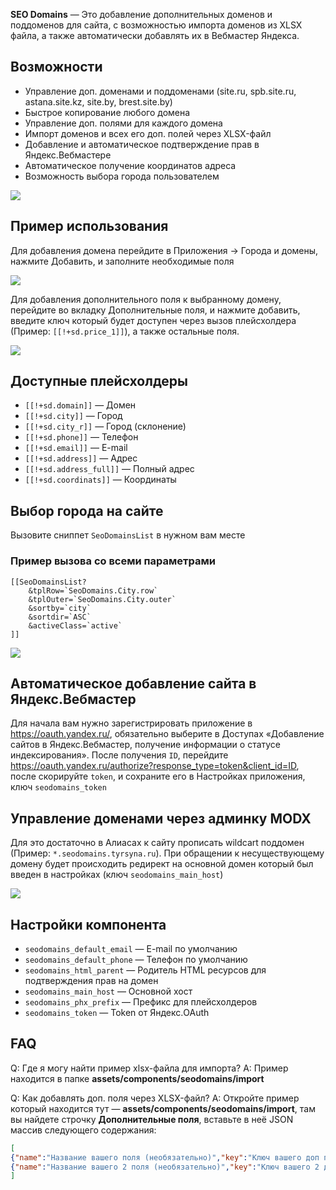 **SEO Domains** — Это добавление дополнительных доменов и поддоменов для сайта, с возможностью импорта доменов из XLSX файла, а также автоматически добавлять их в Вебмастер Яндекса.

## Возможности
* Управление доп. доменами и поддоменами (site.ru, spb.site.ru, astana.site.kz, site.by, brest.site.by)
* Быстрое копирование любого домена
* Управление доп. полями для каждого домена
* Импорт доменов и всех его доп. полей через XLSX-файл
* Добавление и автоматическое подтверждение прав в Яндекс.Вебмастере
* Автоматическое получение координатов адреса
* Возможность выбора города пользователем

[![](https://file.modx.pro/files/a/3/8/a383a4aa9f1cf74ed56d2a20d2a831e9.png)](https://file.modx.pro/files/a/3/8/a383a4aa9f1cf74ed56d2a20d2a831e9.png)

## Пример использования
Для добавления домена перейдите в Приложения -> Города и домены, нажмите Добавить, и заполните необходимые поля

[![](https://file.modx.pro/files/a/0/1/a011c73b53e50c8c89710b8cba7eb055.png)](https://file.modx.pro/files/a/0/1/a011c73b53e50c8c89710b8cba7eb055.png)

Для добавления дополнительного поля к выбранному домену, перейдите во вкладку Дополнительные поля, и нажмите добавить, введите ключ который будет доступен через вызов плейсхолдера (Пример: `[[!+sd.price_1]]`), а также остальные поля.

[![](https://file.modx.pro/files/3/3/8/338adad21de164b1e35b5541f9366cb8.png)](https://file.modx.pro/files/3/3/8/338adad21de164b1e35b5541f9366cb8.png)

## Доступные плейсхолдеры
* `[[!+sd.domain]]` — Домен
* `[[!+sd.city]]` — Город
* `[[!+sd.city_r]]` — Город (склонение)
* `[[!+sd.phone]]` — Телефон
* `[[!+sd.email]]` — E-mail
* `[[!+sd.address]]` — Адрес
* `[[!+sd.address_full]]` — Полный адрес
* `[[!+sd.coordinats]]` — Координаты

## Выбор города на сайте
Вызовите сниппет `SeoDomainsList` в нужном вам месте

### Пример вызова со всеми параметрами
```
[[SeoDomainsList?
    &tplRow=`SeoDomains.City.row`
    &tplOuter=`SeoDomains.City.outer`
    &sortby=`city`
    &sortdir=`ASC`
    &activeClass=`active`
]]
```

[![](https://file.modx.pro/files/0/e/1/0e18e79498148bdac68c65a9e5711028.jpg)](https://file.modx.pro/files/0/e/1/0e18e79498148bdac68c65a9e5711028.jpg)

## Автоматическое добавление сайта в Яндекс.Вебмастер
Для начала вам нужно зарегистрировать приложение в https://oauth.yandex.ru/, обязательно выберите в Доступах «Добавление сайтов в Яндекс.Вебмастер, получение информации о статусе индексирования». После получения `ID`, перейдите https://oauth.yandex.ru/authorize?response_type=token&client_id=ID, после скорируйте `token`, и сохраните его в Настройках приложения, ключ `seodomains_token`

## Управление доменами через админку MODX
Для это достаточно в Алиасах к сайту прописать wildcart поддомен (Пример: `*.seodomains.tyrsyna.ru`). При обращении к несуществующему домену будет происходить редирект на основной домен который был введен в настройках (ключ `seodomains_main_host`)

[![](https://file.modx.pro/files/2/0/7/207d143762c6b2b502e7b1684d541dcds.jpg)](https://file.modx.pro/files/2/0/7/207d143762c6b2b502e7b1684d541dcds.jpg)

## Настройки компонента
* `seodomains_default_email` — E-mail по умолчанию
* `seodomains_default_phone` — Телефон по умолчанию
* `seodomains_html_parent` — Родитель HTML ресурсов для подтверждения прав на домен
* `seodomains_main_host` — Основной хост
* `seodomains_phx_prefix` — Префикс для плейсхолдеров
* `seodomains_token` — Token от Яндекс.OAuth

## FAQ
Q: Где я могу найти пример xlsx-файла для импорта?
A: Пример находится в папке **assets/components/seodomains/import**


Q: Как добавлять доп. поля через XLSX-файл?
A: Откройте пример который находится тут — **assets/components/seodomains/import**, там вы найдете строчку **Дополнительные поля**, вставьте в неё JSON массив следующего содержания:
```json
[
{"name":"Название вашего поля (необязательно)","key":"Ключ вашего доп поля","value":"Его значение"},
{"name":"Название вашего 2 поля (необязательно)","key":"Ключ вашего 2 доп поля","value":"Его значение"}
]
```